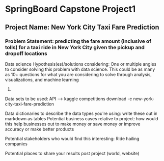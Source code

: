 # SpringBoard Capstone Project1

## Project Name: New York City Taxi Fare Prediction

### Problem Statement: predicting the fare amount (inclusive of tolls) for a taxi ride in New York City given the pickup and dropoff locations

Data science Hypothesis(es)/solutions considering: One or multiple angles to consider solving this problem with data science. This could be as many as 10+ questions for what you are considering to solve through analysis, visualizations, and machine learning

1)

Data sets to be used: API --> kaggle competitions download -c new-york-city-taxi-fare-prediction

Data dictionaries to describe the data types you're using: write these out in markdown as tables
Potential business cases relative to project: how would this help businesses out to make money or save money or improve accuracy or make better products

Potential stakeholders who would find this interesting: Ride hailing companies

Potential places to share your results post project (world, website)
